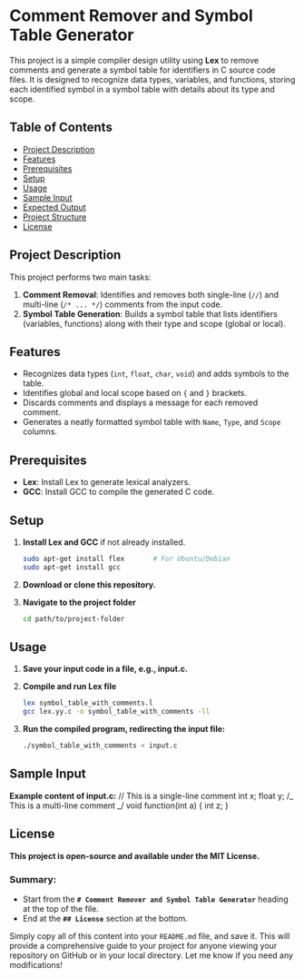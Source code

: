 # Comment Remover and Symbol Table Generator

This project is a simple compiler design utility using **Lex** to remove comments and generate a symbol table for identifiers in C source code files. It is designed to recognize data types, variables, and functions, storing each identified symbol in a symbol table with details about its type and scope.

## Table of Contents

- [Project Description](#project-description)
- [Features](#features)
- [Prerequisites](#prerequisites)
- [Setup](#setup)
- [Usage](#usage)
- [Sample Input](#sample-input)
- [Expected Output](#expected-output)
- [Project Structure](#project-structure)
- [License](#license)

## Project Description

This project performs two main tasks:

1. **Comment Removal**: Identifies and removes both single-line (`//`) and multi-line (`/* ... */`) comments from the input code.
2. **Symbol Table Generation**: Builds a symbol table that lists identifiers (variables, functions) along with their type and scope (global or local).

## Features

- Recognizes data types (`int`, `float`, `char`, `void`) and adds symbols to the table.
- Identifies global and local scope based on `{` and `}` brackets.
- Discards comments and displays a message for each removed comment.
- Generates a neatly formatted symbol table with `Name`, `Type`, and `Scope` columns.

## Prerequisites

- **Lex**: Install Lex to generate lexical analyzers.
- **GCC**: Install GCC to compile the generated C code.

## Setup

1. **Install Lex and GCC** if not already installed.

   ```bash
   sudo apt-get install flex       # For Ubuntu/Debian
   sudo apt-get install gcc
   ```

2. **Download or clone this repository.**
3. **Navigate to the project folder**
   ```bash
   cd path/to/project-folder
   ```

## Usage

1. **Save your input code in a file, e.g., input.c.**
2. **Compile and run Lex file**

   ```bash
   lex symbol_table_with_comments.l
   gcc lex.yy.c -o symbol_table_with_comments -ll

   ```

3. **Run the compiled program, redirecting the input file:**
   ```bash
   ./symbol_table_with_comments < input.c
   ```

## Sample Input

**Example content of input.c:**
// This is a single-line comment
int x;
float y;
/_ This is a
multi-line comment _/
void function(int a) {
int z;
}

## License

**This project is open-source and available under the MIT License.**

### Summary:

- Start from the **`# Comment Remover and Symbol Table Generator`** heading at the top of the file.
- End at the **`## License`** section at the bottom.

Simply copy all of this content into your `README.md` file, and save it. This will provide a comprehensive guide to your project for anyone viewing your repository on GitHub or in your local directory. Let me know if you need any modifications!
